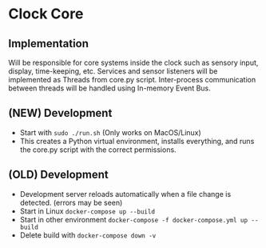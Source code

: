 # Clock Core
## Implementation
Will be responsible for core systems inside the clock such as sensory input, display, time-keeping, etc. Services and sensor listeners will be implemented as Threads from core.py script. Inter-process communication between threads will be handled using In-memory Event Bus.

## (NEW) Development
* Start with `sudo ./run.sh` (Only works on MacOS/Linux)
* This creates a Python virtual environment, installs everything, and runs the core.py script with the correct permissions.

## (OLD) Development
* Development server reloads automatically when a file change is detected. (errors may be seen)
* Start in Linux `docker-compose up --build`
* Start in other environment `docker-compose -f docker-compose.yml up --build`
* Delete build with `docker-compose down -v`
